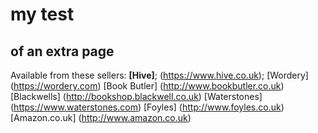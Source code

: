 # my test
## of an extra page
Available from these sellers:
**[Hive]**; (https://www.hive.co.uk); 
[Wordery] (https://wordery.com)
[Book Butler] (http://www.bookbutler.co.uk)
[Blackwells] (http://bookshop.blackwell.co.uk)
[Waterstones] (https://www.waterstones.com)
[Foyles] (http://www.foyles.co.uk)
[Amazon.co.uk] (http://www.amazon.co.uk)
